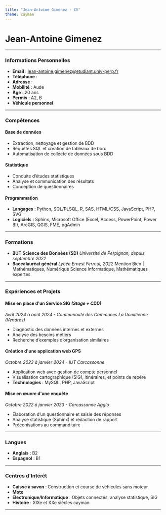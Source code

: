 ```yaml
---
title: "Jean-Antoine Gimenez - CV"
theme: cayman
---
```


# Jean-Antoine Gimenez

---

### **Informations Personnelles**
- **Email** : [jean-antoine.gimenez@etudiant.univ-perp.fr](mailto:jean-antoine.gimenez@etudiant.univ-perp.fr)
- **Téléphone** :
- **Adresse** :
- **Mobilité** : Aude
- **Âge** : 20 ans
- **Permis** : A2, B
- **Véhicule personnel**

---

### **Compétences**
#### **Base de données**
- Extraction, nettoyage et gestion de BDD
- Requêtes SQL et création de tableaux de bord
- Automatisation de collecte de données sous BDD

#### **Statistique**
- Conduite d’études statistiques
- Analyse et communication des résultats
- Conception de questionnaires

#### **Programmation**
- **Langages** : Python, SQL/PLSQL, R, SAS, HTML/CSS, JavaScript, PHP, SVG
- **Logiciels** : Sphinx, Microsoft Office (Excel, Access, PowerPoint, Power BI), ArcGIS, QGIS, FME, pgAdmin

---

### **Formations**
- **BUT Science des Données (SD)**
  *Université de Perpignan, depuis septembre 2022*
- **Baccalauréat général**
  *Lycée Ernest Ferroul, 2022*
  Mention Bien | Mathématiques, Numérique Science Informatique, Mathématiques expertes

---

### **Expériences et Projets**
#### **Mise en place d'un Service SIG** *(Stage + CDD)*  
*Avril 2024 à août 2024 - Communauté des Communes La Domitienne (Vendres)*
- Diagnostic des données internes et externes
- Analyse des besoins métiers
- Recherche d’exemples d’organisation similaires

#### **Création d'une application web GPS**  
*Octobre 2023 à janvier 2024 - IUT Carcassonne*
- Application web avec gestion de compte personnel
- Visualisation cartographique (SIG), itinéraires, et points de repère
- **Technologies** : MySQL, PHP, JavaScript

#### **Mise en œuvre d'une enquête**  
*Octobre 2022 à janvier 2023 - Carcassonne Agglo*
- Élaboration d’un questionnaire et saisie des réponses
- Analyse statistique (Sphinx) et rédaction de rapport
- Préconisations au commanditaire

---

### **Langues**
- **Anglais** : B2
- **Espagnol** : B1

---

### **Centres d'Intérêt**
- **Caisse à savon** : Construction et course de véhicules sans moteur
- **Moto**
- **Électronique/Informatique** : Objets connectés, analyse statistique, SIG
- **Histoire** : XIXe et XXe siècles
cayman
---
